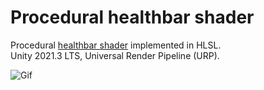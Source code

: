 # Procedural healthbar shader

Procedural [healthbar shader](https://github.com/josebasierra/procedural-healthbar-shader/blob/master/Assets/Shaders/HealthBar.shader) implemented in HLSL.  
Unity 2021.3 LTS, Universal Render Pipeline (URP).


![Gif](healthbars.gif)